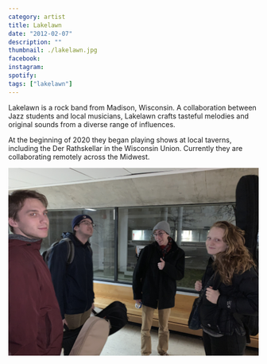 ```yaml
---
category: artist
title: Lakelawn
date: "2012-02-07"
description: ""
thumbnail: ./lakelawn.jpg
facebook:
instagram:
spotify:
tags: ["lakelawn"]
---
```


Lakelawn is a rock band from Madison, Wisconsin. A collaboration between Jazz students and local musicians, Lakelawn crafts tasteful melodies and original sounds from a diverse range of influences.

At the beginning of 2020 they began playing shows at local taverns, including the Der Rathskellar in the Wisconsin Union. Currently they are collaborating remotely across the Midwest.

![Lakelawn](./lakelawn-1.jpg)

